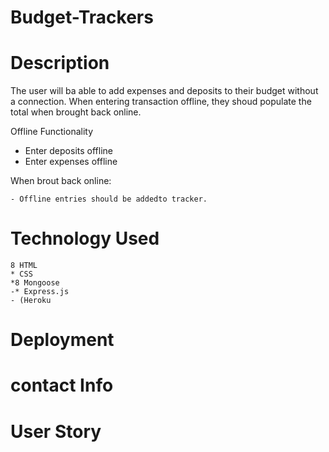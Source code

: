 # Budget-Trackers

# Description

The user will ba able to add expenses and deposits to their budget without a connection. When entering transaction offline, they shoud populate the total when brought back online.

Offline Functionality

- Enter deposits offline
- Enter expenses offline

When brout back online:

    - Offline entries should be addedto tracker.

# Technology Used

    8 HTML
    * CSS
    *8 Mongoose
    -* Express.js  
    - (Heroku

 # Deployment

# contact Info


# User Story


